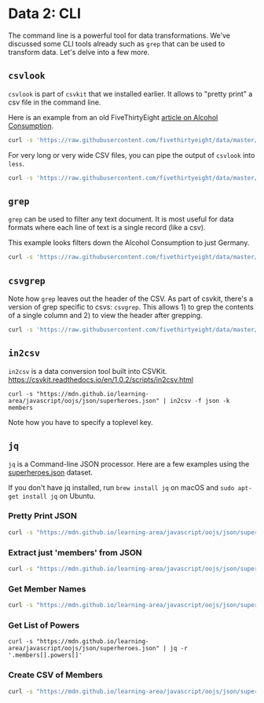 # Data 2: CLI

The command line is a powerful tool for data transformations. We've discussed some CLI tools already such as `grep` that can be used to transform data. Let's delve into a few more.

## `csvlook`

`csvlook` is part of `csvkit` that we installed earlier. It allows to "pretty print" a csv file in the command line.

Here is an example from an old FiveThirtyEight [article on Alcohol Consumption](https://fivethirtyeight.com/features/dear-mona-followup-where-do-people-drink-the-most-beer-wine-and-spirits/).

```bash
curl -s 'https://raw.githubusercontent.com/fivethirtyeight/data/master/alcohol-consumption/drinks.csv' | csvlook
```

For very long or very wide CSV files, you can pipe the output of `csvlook` into `less`.

```bash
curl -s 'https://raw.githubusercontent.com/fivethirtyeight/data/master/alcohol-consumption/drinks.csv' | csvlook | less
```

## `grep`

`grep` can be used to filter any text document. It is most useful for data formats where each line of text is a single record (like a csv).

This example looks filters down the Alcohol Consumption to just Germany.

```bash
curl -s 'https://raw.githubusercontent.com/fivethirtyeight/data/master/alcohol-consumption/drinks.csv' | grep 'Germany'
```

## `csvgrep`

Note how `grep` leaves out the header of the CSV. As part of csvkit, there's a version of grep specific to csvs: `csvgrep`. This allows 1) to grep the contents of a single column and 2) to view the header after grepping.

```bash
curl -s 'https://raw.githubusercontent.com/fivethirtyeight/data/master/alcohol-consumption/drinks.csv' | csvgrep -c 'country' -m France
```

## `in2csv`

`in2csv` is a data conversion tool built into CSVKit. 
https://csvkit.readthedocs.io/en/1.0.2/scripts/in2csv.html

```
curl -s "https://mdn.github.io/learning-area/javascript/oojs/json/superheroes.json" | in2csv -f json -k members
```

Note how you have to specify a toplevel key.

## `jq`

`jq` is a Command-line JSON processor. Here are a few examples using the [superheroes.json](https://mdn.github.io/learning-area/javascript/oojs/json/superheroes.json) dataset.

If you don't have jq installed, run `brew install jq` on macOS and `sudo apt-get install jq` on Ubuntu.

### Pretty Print JSON

```bash
curl -s "https://mdn.github.io/learning-area/javascript/oojs/json/superheroes.json" | jq
```

### Extract just 'members' from JSON

```bash
curl -s "https://mdn.github.io/learning-area/javascript/oojs/json/superheroes.json" | jq '.members'
```

### Get Member Names

```bash
curl -s "https://mdn.github.io/learning-area/javascript/oojs/json/superheroes.json" | jq -r '.members[].name'
```

### Get List of Powers

```
curl -s "https://mdn.github.io/learning-area/javascript/oojs/json/superheroes.json" | jq -r '.members[].powers[]'
```

### Create CSV of Members

```bash
curl -s "https://mdn.github.io/learning-area/javascript/oojs/json/superheroes.json" | jq -r '.members[] | [.name, .secretIdentity, .age] | @csv'
```
